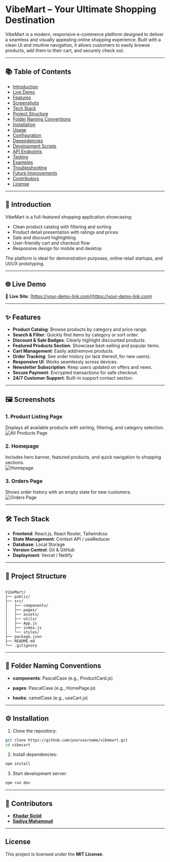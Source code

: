 # VibeMart – Your Ultimate Shopping Destination

VibeMart is a modern, responsive e-commerce platform designed to deliver a seamless and visually appealing online shopping experience. Built with a clean UI and intuitive navigation, it allows customers to easily browse products, add them to their cart, and securely check out.

---

## 📚 Table of Contents

- [Introduction](#introduction)
- [Live Demo](#live-demo)
- [Features](#features)
- [Screenshots](#screenshots)
- [Tech Stack](#tech-stack)
- [Project Structure](#project-structure)
- [Folder Naming Conventions](#folder-naming-conventions)
- [Installation](#installation)
- [Usage](#usage)
- [Configuration](#configuration)
- [Dependencies](#dependencies)
- [Development Scripts](#development-scripts)
- [API Endpoints](#api-endpoints)
- [Testing](#testing)
- [Examples](#examples)
- [Troubleshooting](#troubleshooting)
- [Future Improvements](#future-improvements)
- [Contributors](#contributors)
- [License](#license)

---

## 📝 Introduction

VibeMart is a full-featured shopping application showcasing:

- Clean product catalog with filtering and sorting
- Product detail presentation with ratings and prices
- Sale and discount highlighting
- User-friendly cart and checkout flow
- Responsive design for mobile and desktop

The platform is ideal for demonstration purposes, online retail startups, and UI/UX prototyping.

---

## 🌐 Live Demo

🔗 **Live Site**: [https://your-demo-link.com](https://your-demo-link.com)

---

## ✨ Features

- **Product Catalog**: Browse products by category and price range.
- **Search & Filter**: Quickly find items by category or sort order.
- **Discount & Sale Badges**: Clearly highlight discounted products.
- **Featured Products Section**: Showcase best-selling and popular items.
- **Cart Management**: Easily add/remove products.
- **Order Tracking**: See order history (or lack thereof, for new users).
- **Responsive UI**: Works seamlessly across devices.
- **Newsletter Subscription**: Keep users updated on offers and news.
- **Secure Payment**: Encrypted transactions for safe checkout.
- **24/7 Customer Support**: Built-in support contact section.

---

## 🖼 Screenshots

### **1. Product Listing Page**

Displays all available products with sorting, filtering, and category selection.  
![All Products Page](./screenshots/all-products.png)

### **2. Homepage**

Includes hero banner, featured products, and quick navigation to shopping sections.  
![Homepage](./screenshots/homepage.png)

### **3. Orders Page**

Shows order history with an empty state for new customers.  
![Orders Page](./screenshots/orders.png)

---

## 🛠 Tech Stack

- **Frontend**: React.js, React Router, Tailwindcss
- **State Management**: Context API / useReducer
- **Database**: Local Storage
- **Version Control**: Git & GitHub
- **Deployment**: Vercel / Netlify

---

## 📂 Project Structure

```plaintext]

VibeMart/
├── public/
├── src/
│   ├── components/
│   ├── pages/
│   ├── assets/
│   ├── utils/
│   ├── App.js
│   ├── index.js
│   └── styles/
├── package.json
├── README.md
└── .gitignore

```

---

## 📌 Folder Naming Conventions

- **components**: PascalCase (e.g., ProductCard.js)

- **pages**: PascalCase (e.g., HomePage.js)

- **hooks**: camelCase (e.g., useCart.js)

---

## ⚙️ Installation

1. Clone the repository:

```bash
git clone https://github.com/yourusername/vibemart.git
cd vibecart
```

2. Install dependencies:

```bash
npm install
```

3. Start development server:

```bash
npm run dev
```

---

## 👥 Contributors

- [**Khadar Siciid**](https://github.com/khadaroo)
- [**Sadiya Mahamoud**](https://github.com/sadiya959)

---

## License

This project is licensed under the **MIT License**.
